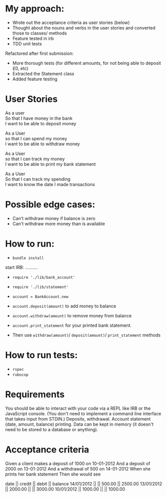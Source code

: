 My approach:
============

* Wrote out the acceptance criteria as user stories (below)
* Thought about the nouns and verbs in the user stories and converted those to classes/ methods
* Feature tested in irb
* TDD unit tests

Refactored after first submission:

* More thorough tests (for different amounts, for not being able to deposit £0, etc)
* Extracted the Statement class
* Added feature testing

User Stories
============

As a user  
So that I have money in the bank  
I want to be able to deposit money  

As a User  
so that I can spend my money  
I want to be able to withdraw money  

As a User  
so that I can track my money  
I want to be able to print my bank statement  

As a User  
So that I can track my spending  
I want to know the date I made transactions  


Possible edge cases:
====================

* Can't withdraw money if balance is zero
* Can't withdraw more money than is available

How to run:
===========

* `bundle install`

start IRB:
..........

* `require './lib/bank_account'`
* `require './lib/statement'`
* `account = BankAccount.new`

* `account.deposit(amount)` to add money to balance
* `account.withdraw(amount)` to remove money from balance
* `account.print_statement` for your printed bank statement.
* Then use `withdraw(amount)`/ `deposit(amount)`/ `print_statement` methods

How to run tests:
=================
* `rspec`
* `rubocop`



Requirements
============

You should be able to interact with your code via a REPL like IRB or the JavaScript console. (You don't need to implement a command line interface that takes input from STDIN.)
Deposits, withdrawal.
Account statement (date, amount, balance) printing.
Data can be kept in memory (it doesn't need to be stored to a database or anything).

Acceptance criteria
===================

Given a client makes a deposit of 1000 on 10-01-2012
And a deposit of 2000 on 13-01-2012
And a withdrawal of 500 on 14-01-2012
When she prints her bank statement
Then she would see

date       || credit  || debit  || balance
14/01/2012 ||         || 500.00 || 2500.00
13/01/2012 || 2000.00 ||        || 3000.00
10/01/2012 || 1000.00 ||        || 1000.00
